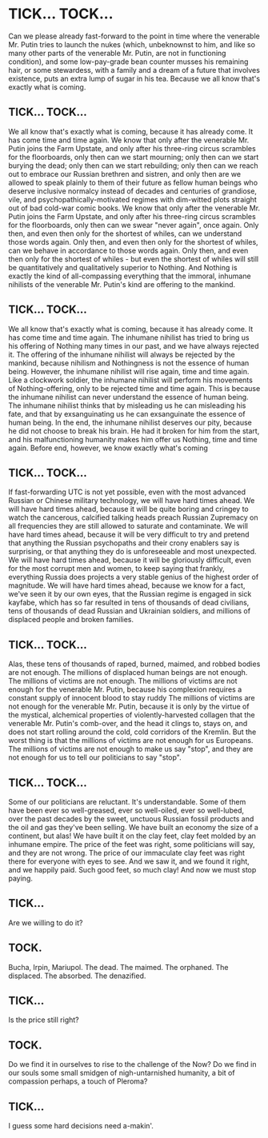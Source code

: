 # TICK... TOCK...

Can we please already fast-forward to the point in time where the venerable Mr. Putin tries to launch the nukes (which, unbeknownst to him, and like so many other parts of the venerable Mr. Putin, are not in functioning condition), and some low-pay-grade bean counter musses his remaining hair, or some stewardess, with a family and a dream of a future that involves existence, puts an extra lump of sugar in his tea.
Because we all know that's exactly what is coming.

## TICK... TOCK...

We all know that's exactly what is coming, because it has already come. It has come time and time again.
We know that only after the venerable Mr. Putin joins the Farm Upstate, and only after his three-ring circus scrambles for the floorboards, only then can we start mourning; only then can we start burying the dead; only then can we start rebuilding; only then can we reach out to embrace our Russian brethren and sistren, and only then are we allowed to speak plainly to them of their future as fellow human beings who deserve inclusive normalcy instead of decades and centuries of grandiose, vile, and psychopathically-motivated regimes with dim-witted plots straight out of bad cold-war comic books.
We know that only after the venerable Mr. Putin joins the Farm Upstate, and only after his three-ring circus scrambles for the floorboards, only then can we swear "never again", once again. Only then, and even then only for the shortest of whiles, can we understand those words again. Only then, and even then only for the shortest of whiles, can we behave in accordance to those words again. Only then, and even then only for the shortest of whiles - but even the shortest of whiles will still be quantitatively and qualitatively superior to Nothing. And Nothing is exactly the kind of all-compassing everything that the immoral, inhumane nihilists of the venerable Mr. Putin's kind are offering to the mankind.

## TICK... TOCK...

We all know that's exactly what is coming, because it has already come. It has come time and time again.
The inhumane nihilist has tried to bring us his offering of Nothing many times in our past, and we have always rejected it. The offering of the inhumane nihilist will always be rejected by the mankind, because nihilism and Nothingness is not the essence of human being.
However, the inhumane nihilist will rise again, time and time again. Like a clockwork soldier, the inhumane nihilist will perform his movements of Nothing-offering, only to be rejected time and time again. This is because the inhumane nihilist can never understand the essence of human being. The inhumane nihilist thinks that by misleading us he can misleading his fate, and that by exsanguinating us he can exsanguinate the essence of human being.
In the end, the inhumane nihilist deserves our pity, because he did not choose to break his brain. He had it broken for him from the start, and his malfunctioning humanity makes him offer us Nothing, time and time again.
Before end, however, we know exactly what's coming

## TICK... TOCK...

If fast-forwarding UTC is not yet possible, even with the most advanced Russian or Chinese military technology, we will have hard times ahead.
We will have hard times ahead, because it will be quite boring and cringey to watch the cancerous, calcified talking heads preach Russian Zupremacy on all frequencies they are still allowed to saturate and contaminate.
We will have hard times ahead, because it will be very difficult to try and pretend that anything the Russian psychopaths and their crony enablers say is surprising, or that anything they do is unforeseeable and most unexpected.
We will have hard times ahead, because it will be gloriously difficult, even for the most corrupt men and women, to keep saying that frankly, everything Russia does projects a very stable genius of the highest order of magnitude.
We will have hard times ahead, because we know for a fact, we've seen it by our own eyes, that the Russian regime is engaged in sick kayfabe, which has so far resulted in tens of thousands of dead civilians, tens of thousands of dead Russian and Ukrainian soldiers, and millions of displaced people and broken families.

## TICK... TOCK...

Alas, these tens of thousands of raped, burned, maimed, and robbed bodies are not enough. The millions of displaced human beings are not enough. The millions of victims are not enough.
The millions of victims are not enough for the venerable Mr. Putin, because his complexion requires a constant supply of innocent blood to stay ruddy
The millions of victims are not enough for the venerable Mr. Putin, because it is only by the virtue of the mystical, alchemical properties of violently-harvested collagen that the venerable Mr. Putin's comb-over, and the head it clings to, stays on, and does not start rolling around the cold, cold corridors of the Kremlin.
But the worst thing is that the millions of victims are not enough for us Europeans.
The millions of victims are not enough to make us say "stop", and they are not enough for us to tell our politicians to say "stop".

## TICK... TOCK...

Some of our politicians are reluctant. It's  understandable.
Some of them have been ever so well-greased, ever so well-oiled, ever so well-lubed, over the past decades by the sweet, unctuous Russian fossil products and the oil and gas they've been selling.
We have built an economy the size of a continent, but alas! We have built it on the clay feet, clay feet molded by an inhumane empire. The price of the feet was right, some politicians will say, and they are not wrong. The price of our immaculate clay feet was right there for everyone with eyes to see. And we saw it, and we found it right, and we happily paid. Such good feet, so much clay!
And now we must stop paying.

## TICK...

Are we willing to do it?

## TOCK.

Bucha, Irpin, Mariupol. The dead. The maimed. The orphaned. The displaced. The absorbed. The denazified.

## TICK...

Is the price still right?

## TOCK.

Do we find it in ourselves to rise to the challenge of the Now? Do we find in our souls some small smidgen of nigh-untarnished humanity, a bit of compassion perhaps, a touch of Pleroma?

## TICK...

I guess some hard decisions need a-makin'.
